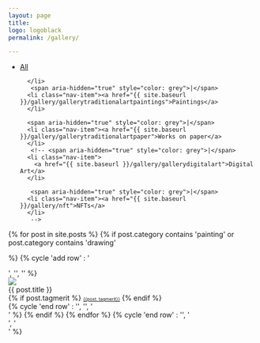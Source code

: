 ```yaml
---
layout: page
title: 
logo: logoblack
permalink: /gallery/

---
```


<nav class="navbarshop">

<ul>
      <li class="nav-item">
        <a href="{{ site.baseurl }}/gallery/">All</a>
       
      </li>
       <span aria-hidden="true" style="color: grey">|</span>
      <li class="nav-item"><a href="{{ site.baseurl }}/gallery/gallerytraditionalartpaintings">Paintings</a>
      </li>

      <span aria-hidden="true" style="color: grey">|</span>
      <li class="nav-item"><a href="{{ site.baseurl }}/gallery/gallerytraditionalartpaper">Works on paper</a>
      </li>
       <!-- <span aria-hidden="true" style="color: grey">|</span>
      <li class="nav-item">
        <a href="{{ site.baseurl }}/gallery/gallerydigitalart">Digital Art</a>
      </li>
      
       <span aria-hidden="true" style="color: grey">|</span>
      <li class="nav-item"><a href="{{ site.baseurl }}/gallery/nft">NFTs</a>
      </li>
       -->
  </ul>
  </nav>
  
<div>
  
<div>
{% for post in site.posts %}
{% if  post.category contains 'painting' or
post.category contains 'drawing' 


%}
    {% cycle 'add row' : '<div class="row">', '', '' %}
        <div class="column column-33">
            <div class="preview-panel">
                <a href="{{ post.url | prepend: site.baseurl }}">
                    <img src="{{ post.preview }}">
                </a>
                <div class="post-title">{{ post.title }}</div>
               {% if post.tagmerit %}
                <a href="#" class="tag" style="font-size: 9px;">{{post. tagmerit}}</a>
                {% endif %}
           </div>
        </div>
{% cycle 'end row' : '', '', '</div>' %}
{% endif %}
{% endfor %}
{% cycle 'end row' : '', '</div>', '</div>' %}
</div>

<!-- or
post.category contains 'poster' or
post.category contains 'illustration' or
post.category contains 'youthillustration' or 
post.category contains 'nft' -->